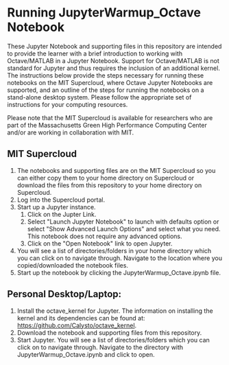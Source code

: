 # Running JupyterWarmup_Octave Notebook

These Jupyter Notebook and supporting files in this repository are intended to provide the learner with a brief introduction to working with Octave/MATLAB in a Jupyter Notebook.  Support for Octave/MATLAB is not standard for Jupyter and thus requires the inclusion of an additional kernel.  The instructions below provide the steps necessary for running these notebooks on the MIT Supercloud, where Octave Jupyter Notebooks are supported, and an outline of the steps for running the notebooks on a stand-alone desktop system.  Please follow the appropriate set of instructions for your computing resources.

Please note that the MIT Supercloud is available for researchers who are part of the Massachusetts Green High Performance Computing Center and/or are working in collaboration with MIT.  


## MIT Supercloud

1. The notebooks and supporting files are on the MIT Supercloud so you can either copy them to your home directory on Supercloud or download the files from this repository to your home directory on Supercloud.
2. Log into the Supercloud portal.
3. Start up a Jupyter instance.
   1. Click on the Jupter Link.
   2. Select "Launch Jupyter Notebook" to launch with defaults option or select "Show Advanced Launch Options" and select what you need. This notebook does not require any advanced options.
   3. Click on the "Open Notebook" link to open Jupyter.
4. You will see a list of directories/folders in your home directory which you can click on to navigate through. Navigate to the location where you copied/downloaded the notebook files.
5. Start up the notebook by clicking the JupyterWarmup_Octave.ipynb file.


## Personal Desktop/Laptop:

1. Install the octave_kernel for Jupyter.  The information on installing the kernel and its dependencies can be found at: https://github.com/Calysto/octave_kernel.
2. Download the notebook and supporting files from this repository.
3. Start Jupyter. You will see a list of directories/folders which you can click on to navigate through. Navigate to the directory with JupyterWarmup_Octave.ipynb and click to open.